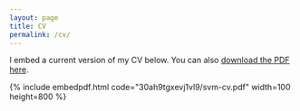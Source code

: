 ```yaml
---
layout: page
title: CV
permalink: /cv/
---
```


I embed a current version of my CV below. You can also [download the PDF here](https://www.dropbox.com/s/a2mkxxi0eb10o44/CV.pdf?dl=0).

{% include embedpdf.html code="30ah9tgxevj1vl9/svm-cv.pdf" width=100 height=800 %}

